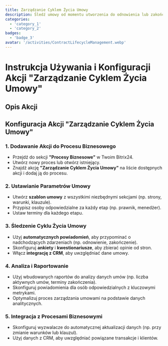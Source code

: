 ```yaml
---
title: Zarządzanie Cyklem Życia Umowy
description: Śledź umowy od momentu utworzenia do odnowienia lub zakończenia.
categories: 
  - 'category_1'
  - 'category_2'
badges: 
  - 'badge_3'
avatar: '/activities/ContractLifecycleManagement.webp'
---
```


# Instrukcja Używania i Konfiguracji Akcji "Zarządzanie Cyklem Życia Umowy"

## Opis Akcji

## **Konfiguracja Akcji "Zarządzanie Cyklem Życia Umowy"**

### 1. Dodawanie Akcji do Procesu Biznesowego
- Przejdź do sekcji **"Procesy Biznesowe"** w Twoim Bitrix24.
- Utwórz nowy proces lub otwórz istniejący.
- Znajdź akcję **"Zarządzanie Cyklem Życia Umowy"** na liście dostępnych akcji i dodaj ją do procesu.

### 2. Ustawianie Parametrów Umowy
- Utwórz **szablon umowy** z wszystkimi niezbędnymi sekcjami (np. strony, warunki, klauzule).
- Przypisz osoby odpowiedzialne za każdy etap (np. prawnik, menedżer).
- Ustaw terminy dla każdego etapu.

### 3. Śledzenie Cyklu Życia Umowy
- Użyj **automatycznych powiadomień**, aby przypominać o nadchodzących zdarzeniach (np. odnowienie, zakończenie).
- Skonfiguruj **ankiety** i **kwestionariusze**, aby zbierać opinie od stron.
- Włącz **integrację z CRM**, aby uwzględniać dane umowy.

### 4. Analiza i Raportowanie
- Użyj wbudowanych raportów do analizy danych umów (np. liczba aktywnych umów, terminy zakończenia).
- Skonfiguruj powiadomienia dla osób odpowiedzialnych z kluczowymi metrykami.
- Optymalizuj proces zarządzania umowami na podstawie danych analitycznych.

### 5. Integracja z Procesami Biznesowymi
- Skonfiguruj wyzwalacze do automatycznej aktualizacji danych (np. przy zmianie warunków lub klauzul).
- Użyj danych z CRM, aby uwzględniać powiązane transakcje i klientów.